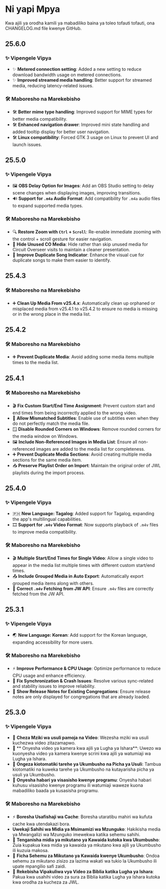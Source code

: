 <!-- markdownlint-disable no-duplicate-heading -->

# Ni yapi Mpya

Kwa ajili ya orodha kamili ya mabadiliko baina ya toleo tofauti tofauti, ona CHANGELOG.md file kwenye GitHub.

## 25.6.0

### ✨ Vipengele Vipya

- ✨ **Metered connection setting**: Added a new setting to reduce download bandwidth usage on metered connections.
- ✨ **Improved streamed media handling**: Better support for streamed media, reducing latency-related issues.

### 🛠️ Maboresho na Marekebisho

- 🛠️ **Better mime type handling**: Improved support for MIME types for better media compatibility.
- 🛠️ **Enhanced navigation drawer**: Improved mini state handling and added tooltip display for better user navigation.
- 🛠️ **Linux compatibility**: Forced GTK 3 usage on Linux to prevent UI and launch issues.

## 25.5.0

### ✨ Vipengele Vipya

- 🖼️ **OBS Delay Option for Images**: Add an OBS Studio setting to delay scene changes when displaying images, improving transitions.
- 🔊 **Support for `.m4a` Audio Format**: Add compatibility for `.m4a` audio files to expand supported media types.

### 🛠️ Maboresho na Marekebisho

- 🔍 **Restore Zoom with `Ctrl` + `Scroll`**: Re-enable immediate zooming with the control + scroll gesture for easier navigation.
- 👤 **Hide Unused CO Media**: Hide rather than skip unused media for Circuit Overseer visits to maintain a cleaner presentation.
- 🎵 **Improve Duplicate Song Indicator**: Enhance the visual cue for duplicate songs to make them easier to identify.

## 25.4.3

### 🛠️ Maboresho na Marekebisho

- ➕ **Clean Up Media From v25.4.x**: Automatically clean up orphaned or misplaced media from v25.4.1 to v25.4.2 to ensure no media is missing or in the wrong place in the media list.

## 25.4.2

### 🛠️ Maboresho na Marekebisho

- ➕ **Prevent Duplicate Media**: Avoid adding some media items multiple times to the media list.

## 25.4.1

### 🛠️ Maboresho na Marekebisho

- 🎬 **Fix Custom Start/End Time Assignment**: Prevent custom start and end times from being incorrectly applied to the wrong video.
- 📝 **Allow Mismatched Subtitles**: Enable use of subtitles even when they do not perfectly match the media file.
- 🪟 **Disable Rounded Corners on Windows**: Remove rounded corners for the media window on Windows.
- 🖼 **Include Non-Referenced Images in Media List**: Ensure all non-referenced images are added to the media list for completeness.
- ➕ **Prevent Duplicate Media Sections**: Avoid creating multiple media sections for the same media item.
- 📥 **Preserve Playlist Order on Import**: Maintain the original order of JWL playlists during the import process.

## 25.4.0

### ✨ Vipengele Vipya

- 🇵🇭 **New Language: Tagalog**: Added support for Tagalog, expanding the app's multilingual capabilities.
- 🎞 **Support for `.m4v` Video Format**: Now supports playback of `.m4v` files to improve media compatibility.

### 🛠️ Maboresho na Marekebisho

- 🎬 **Multiple Start/End Times for Single Video**: Allow a single video to appear in the media list multiple times with different custom start/end times.
- 📤 **Include Grouped Media in Auto Export**: Automatically export grouped media items along with others.
- 📡 **Correct `.m4v` Fetching from JW API**: Ensure `.m4v` files are correctly fetched from the JW API.

## 25.3.1

### ✨ Vipengele Vipya

- 🌏 **New Language: Korean**: Add support for the Korean language, expanding accessibility for more users.

### 🛠️ Maboresho na Marekebisho

- ⚡ **Improve Performance & CPU Usage**: Optimize performance to reduce CPU usage and enhance efficiency.
- 🔄 **Fix Synchronization & Crash Issues**: Resolve various sync-related and stability issues to improve reliability.
- 📜 **Show Release Notes for Existing Congregations**: Ensure release notes are only displayed for congregations that are already loaded.

## 25.3.0

### ✨ Vipengele Vipya

- 🎵 **Cheza Mziki wa usuli pamoja na Video**: Wezesha mziki wa usuli kuchezwa video zitazamapwo.
- 🎥 \*\* Onyesha video ya kamera kwa ajili ya Lugha ya Ishara\*\*: Uwezo wa kuonyesha video ya kamera kwenye scrini kwa ajili ya watumiaji wa Lugha ya Ishara.
- 📅 **Ongeza kiotomatiki tarehe ya Ukumbusho na Picha ya Usuli**: Tambua kiotomatiki na kuweka tarehe ya Ukumbusho na kutayarisha picha ya usuli ya Ukumbusho.
- 📜 **Onyesha habari ya visasisho kwenye programu**: Onyesha habari kuhusu visasisho kwenye programu ili watumiaji waweze kuona mabadiliko baada ya kusasisha programu.

### 🛠️ Maboresho na Marekebisho

- ⚡ **Boresha Usafishaji wa Cache**: Boresha utaratibu mahiri wa kufuta cache kwa utendakazi bora.
- **Uwekaji Sahihi wa Midia ya Msimamizi wa Mzunguko**: Hakikisha media ya Mwangalizi wa Mzunguko imewekwa katika sehemu sahihi.
- 📅 **Tenganisha midia ya mikutano ya Kawaida kutoka kwa Ukumbusho**: Zuia kupakua kwa midia ya kawaida ya mkutano kwa ajili ya Ukumbusho ili kuzuia makosa.
- 📅 **Ficha Sehemu za Mikutano ya Kawaida kwenye Ukumbusho**: Ondoa sehemu za mikutano zisizo za lazima wakati wa tukio la Ukumbusho ili upate mpangilio safi zaidi.
- 📖 **Rekebisha Vipakuliwa vya Video za Biblia katika Lugha ya Ishara**: Pakua kwa usahihi video za sura za Biblia katika Lugha ya Ishara kutoka kwa orodha za kucheza za JWL.
